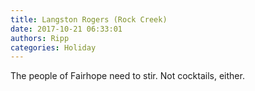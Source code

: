 ```yaml
---
title: Langston Rogers (Rock Creek)
date: 2017-10-21 06:33:01
authors: Ripp
categories: Holiday
---
```


 The people of Fairhope need to  stir.
Not cocktails, either.